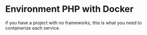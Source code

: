# Environment PHP with Docker

if you have a project with no frameworks, this is what you need to containerize each service.
